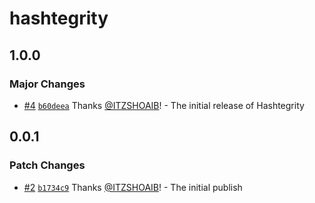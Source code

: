 # hashtegrity

## 1.0.0

### Major Changes

- [#4](https://github.com/ITZSHOAIB/hashtegrity/pull/4) [`b60deea`](https://github.com/ITZSHOAIB/hashtegrity/commit/b60deea9ffda87d6a3b56c2ee5c585ab9e9c0552) Thanks [@ITZSHOAIB](https://github.com/ITZSHOAIB)! - The initial release of Hashtegrity

## 0.0.1

### Patch Changes

- [#2](https://github.com/ITZSHOAIB/hashtegrity/pull/2) [`b1734c9`](https://github.com/ITZSHOAIB/hashtegrity/commit/b1734c9d39e3209aaff4ab9c7f660aa2e37d6966) Thanks [@ITZSHOAIB](https://github.com/ITZSHOAIB)! - The initial publish
